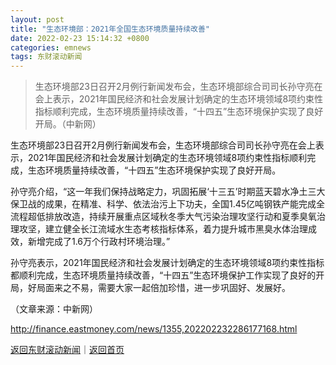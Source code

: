 ```yaml
---
layout: post
title: "生态环境部：2021年全国生态环境质量持续改善"
date: 2022-02-23 15:14:32 +0800
categories: emnews
tags: 东财滚动新闻
---
```

> 生态环境部23日召开2月例行新闻发布会，生态环境部综合司司长孙守亮在会上表示，2021年国民经济和社会发展计划确定的生态环境领域8项约束性指标顺利完成，生态环境质量持续改善，“十四五”生态环境保护实现了良好开局。（中新网）

<p>生态环境部23日召开2月例行新闻发布会，生态环境部综合司司长孙守亮在会上表示，2021年国民经济和社会发展计划确定的生态环境领域8项约束性指标顺利完成，生态环境质量持续改善，“十四五”生态环境保护实现了良好开局。</p>
 <p>孙守亮介绍，“这一年我们保持战略定力，巩固拓展‘十三五’时期蓝天碧水净土三大保卫战的成果，在精准、科学、依法治污上下功夫，全国1.45亿吨钢铁产能完成全流程超低排放改造，持续开展重点区域秋冬季大气污染治理攻坚行动和夏季臭氧治理攻坚，建立健全长江流域水生态考核指标体系，着力提升城市黑臭水体治理成效，新增完成了1.6万个行政村环境治理。”</p>
 <p>孙守亮表示，2021年国民经济和社会发展计划确定的生态环境领域8项约束性指标都顺利完成，生态环境质量持续改善，“十四五”生态环境保护工作实现了良好的开局，好局面来之不易，需要大家一起倍加珍惜，进一步巩固好、发展好。</p><p class="em_media">（文章来源：中新网）</p>

<http://finance.eastmoney.com/news/1355,202202232286177168.html>

[返回东财滚动新闻](//finews.withounder.com/emnews/)｜[返回首页](//finews.withounder.com/)